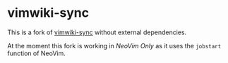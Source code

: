 vimwiki-sync
============

This is a fork of [vimwiki-sync](https://github.com/jerryyin/vimwiki-sync)
without external dependencies. 

At the moment this fork is working in *NeoVim Only* as it uses the `jobstart`
function of NeoVim. 
